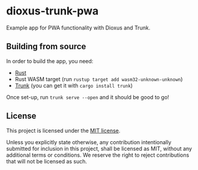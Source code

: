 # dioxus-trunk-pwa
Example app for PWA functionality with Dioxus and Trunk.

## Building from source
In order to build the app, you need:
- [Rust](https://www.rust-lang.org/)
- Rust WASM target (run `rustup target add wasm32-unknown-unknown`)
- [Trunk](https://trunkrs.dev/) (you can get it with `cargo install trunk`)

Once set-up, run `trunk serve --open` and it should be good to go!

## License
This project is licensed under the [MIT license](https://github.com/arqalite/rummy-nights/blob/main/LICENSE).

Unless you explicitly state otherwise, any contribution intentionally submitted
for inclusion in this project, shall be licensed as MIT, without any additional
terms or conditions. We reserve the right to reject contributions that will not be licensed as such.
